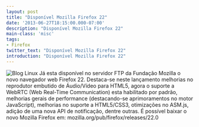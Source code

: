 ```yaml
---
layout: post
title: "Disponível Mozilla Firefox 22"
date: '2013-06-27T18:15:00.000-07:00'
description: "Disponível Mozilla Firefox 22"
main-class: 'misc'
tags:
- Firefox
twitter_text: "Disponível Mozilla Firefox 22"
introduction: "Disponível Mozilla Firefox 22"
---
```

![Blog Linux](http://marcelo.juntadados.org/upload/2/52/Logo_Firefox.png "Blog Linux")
Já esta  disponível no servidor FTP da Fundação Mozilla o novo navegador web  Firefox 22. Destaca-se neste lançamento melhorias no reprodutor embutido  de Áudio/Vídeo para HTML5, agora o suporte a WebRTC (Web Real-Time  Communication) esta habilitado por padrão, melhorias gerais de  performance (destacando-se aprimoramentos no motor JavaScript),  melhorias no suporte a HTML5/CSS3, otimizações no ASM.js, adição de uma  nova API de notificação, dentre outras. 
É possível baixar o novo Mozilla Firefox em: mozilla.org/pub/firefox/releases/22.0
